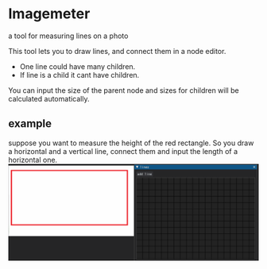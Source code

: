 # Imagemeter

a tool for measuring lines on a photo

This tool lets you to draw lines, and connect them in a node editor.
* One line could have many children.
* If line is a child it cant have children.

You can input the size of the parent node and sizes for children will be calculated automatically.

## example
suppose you want to measure the height of the red rectangle. So you draw a
horizontal and a vertical line, connect them and input the length of a horizontal one.
![example](images/ex.gif)
